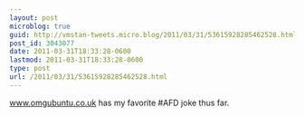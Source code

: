 ```yaml
---
layout: post
microblog: true
guid: http://vmstan-tweets.micro.blog/2011/03/31/53615928285462528.html
post_id: 3043077
date: 2011-03-31T18:33:28-0600
lastmod: 2011-03-31T18:33:28-0600
type: post
url: /2011/03/31/53615928285462528.html
---
```

www.omgubuntu.co.uk has my favorite #AFD joke thus far.
